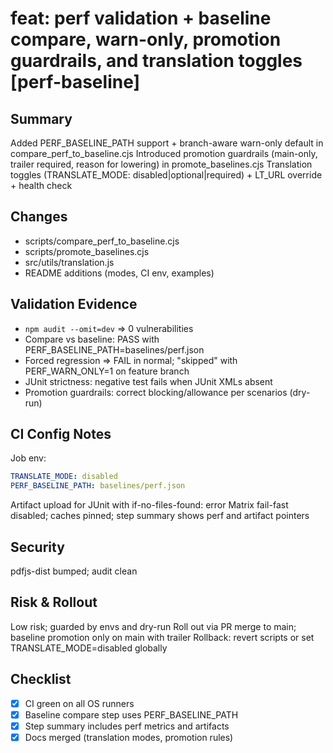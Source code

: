 # feat: perf validation + baseline compare, warn-only, promotion guardrails, and translation toggles [perf-baseline]

## Summary

Added PERF_BASELINE_PATH support + branch-aware warn-only default in compare_perf_to_baseline.cjs
Introduced promotion guardrails (main-only, trailer required, reason for lowering) in promote_baselines.cjs
Translation toggles (TRANSLATE_MODE: disabled|optional|required) + LT_URL override + health check

## Changes

- scripts/compare_perf_to_baseline.cjs
- scripts/promote_baselines.cjs
- src/utils/translation.js
- README additions (modes, CI env, examples)

## Validation Evidence

- `npm audit --omit=dev` => 0 vulnerabilities
- Compare vs baseline: PASS with PERF_BASELINE_PATH=baselines/perf.json
- Forced regression => FAIL in normal; "skipped" with PERF_WARN_ONLY=1 on feature branch
- JUnit strictness: negative test fails when JUnit XMLs absent
- Promotion guardrails: correct blocking/allowance per scenarios (dry-run)

## CI Config Notes

Job env:
```yaml
TRANSLATE_MODE: disabled
PERF_BASELINE_PATH: baselines/perf.json
```

Artifact upload for JUnit with if-no-files-found: error
Matrix fail-fast disabled; caches pinned; step summary shows perf and artifact pointers

## Security

pdfjs-dist bumped; audit clean

## Risk & Rollout

Low risk; guarded by envs and dry-run
Roll out via PR merge to main; baseline promotion only on main with trailer
Rollback: revert scripts or set TRANSLATE_MODE=disabled globally

## Checklist

- [x] CI green on all OS runners
- [x] Baseline compare step uses PERF_BASELINE_PATH
- [x] Step summary includes perf metrics and artifacts
- [x] Docs merged (translation modes, promotion rules)